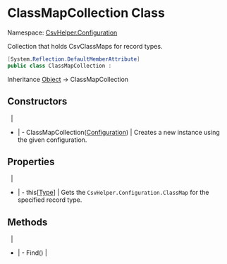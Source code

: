 # ClassMapCollection Class

Namespace: [CsvHelper.Configuration](/api/CsvHelper.Configuration)

Collection that holds CsvClassMaps for record types.

```cs
[System.Reflection.DefaultMemberAttribute]
public class ClassMapCollection : 
```

Inheritance [Object](https://docs.microsoft.com/en-us/dotnet/api/system.object) -> ClassMapCollection

## Constructors
&nbsp; | &nbsp;
- | -
ClassMapCollection([Configuration](/api/CsvHelper.Configuration/Configuration)) | Creates a new instance using the given configuration.

## Properties
&nbsp; | &nbsp;
- | -
this[[Type](https://docs.microsoft.com/en-us/dotnet/api/system.type)] | Gets the ``CsvHelper.Configuration.ClassMap`` for the specified record type.

## Methods
&nbsp; | &nbsp;
- | -
Find() | 
